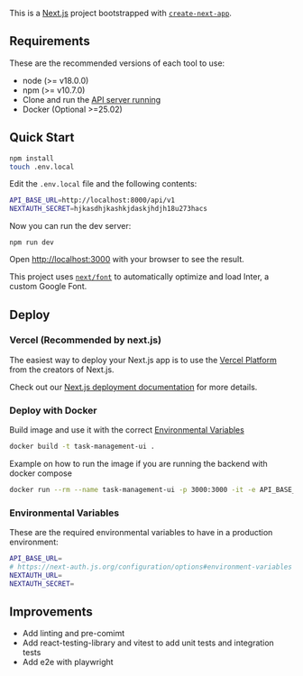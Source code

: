 This is a [Next.js](https://nextjs.org/) project bootstrapped with [`create-next-app`](https://github.com/vercel/next.js/tree/canary/packages/create-next-app).

## Requirements

These are the recommended versions of each tool to use:
* node (>= v18.0.0)
* npm (>= v10.7.0)
* Clone and run the [API server running](https://github.com/guitartsword/task-management-api)
* Docker (Optional >=25.02)


## Quick Start

```bash
npm install
touch .env.local
```

Edit the `.env.local` file and the following contents:
```sh
API_BASE_URL=http://localhost:8000/api/v1
NEXTAUTH_SECRET=hjkasdhjkashkjdaskjhdjh18u273hacs
```

Now you can run the dev server:
```
npm run dev
```

Open [http://localhost:3000](http://localhost:3000) with your browser to see the result.

This project uses [`next/font`](https://nextjs.org/docs/basic-features/font-optimization) to automatically optimize and load Inter, a custom Google Font.


## Deploy 

### Vercel (Recommended by next.js)

The easiest way to deploy your Next.js app is to use the [Vercel Platform](https://vercel.com/new?utm_medium=default-template&filter=next.js&utm_source=create-next-app&utm_campaign=create-next-app-readme) from the creators of Next.js.

Check out our [Next.js deployment documentation](https://nextjs.org/docs/deployment) for more details.

### Deploy with Docker
Build image and use it with the correct [Environmental Variables](#environmental-variables)
```sh
docker build -t task-management-ui .
```

Example on how to run the image if you are running the backend with docker compose
```sh
docker run --rm --name task-management-ui -p 3000:3000 -it -e API_BASE_URL=http://fastapi:8000/api/v1 -e NEXTAUTH_SECRET=nnys3cr37917nmc1 -e NEXTAUTH_URL=http://localhost:3000 --network=task-management-api_default task-management-ui
```

### Environmental Variables

These are the required environmental variables to have in a production environment:
```sh
API_BASE_URL=
# https://next-auth.js.org/configuration/options#environment-variables
NEXTAUTH_URL=
NEXTAUTH_SECRET=
```

## Improvements

* Add linting and pre-comimt
* Add react-testing-library and vitest to add unit tests and integration tests
* Add e2e with playwright
